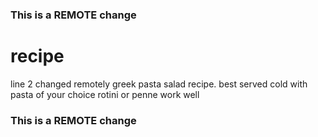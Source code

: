 ### This is a REMOTE change
# recipe
line 2 changed remotely
greek pasta salad recipe. 
best served cold with pasta of your choice
rotini or penne work well
### This is a REMOTE change
